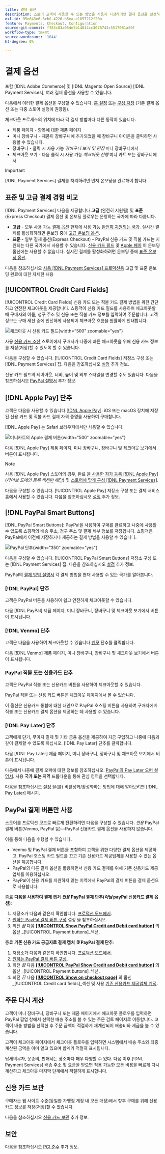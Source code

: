 ```yaml
---
title: 결제 옵션
description: 스토어 고객이 사용할 수 있는 방법을 사용자 지정하려면 결제 옵션을 설정하십시오.
exl-id: 95e648e6-6cb8-4226-b5ea-e1857212f20a
feature: Payments, Checkout, Configuration
source-git-commit: ff83c83a054e5b14814cc3076744c5517081a80f
workflow-type: tm+mt
source-wordcount: '1044'
ht-degree: 0%

---
```


# 결제 옵션

포함 [!DNL Adobe Commerce] 및 [!DNL Magento Open Source] [!DNL Payment Services], 여러 결제 옵션을 사용할 수 있습니다.

다음에서 이러한 결제 옵션을 구성할 수 있습니다. [홈 설정](payments-home.md) 또는 [구성 저장](configure-admin.md) (기존 결제 옵션 또는 다중 스토어 설정에 권장됨).

체크아웃 프로세스의 위치에 따라 각 결제 방법마다 다른 동작이 있습니다.

* 제품 페이지 - 항목에 대한 제품 페이지
* 미니 장바구니 - 제품이 장바구니에 추가되었을 때 장바구니 아이콘을 클릭하면 사용할 수 있습니다.
* 장바구니 - 클릭 시 사용 가능 _장바구니 보기 및 편집_ 미니 장바구니에서
* 체크아웃 보기 - 다음 클릭 시 사용 가능 _체크아웃 진행_ 미니 카트 또는 장바구니에서

>[!IMPORTANT]
>
>[!DNL Payment Services] 결제를 처리하려면 먼저 온보딩을 완료해야 합니다.

## 표준 및 고급 결제 경험 비교

[!DNL Payment Services] 다음을 제공합니다 **고급** (완전히 지원됨) 및 **표준** (Express Checkout) 결제 옵션 및 온보딩 플로우는 운영하는 국가에 따라 다릅니다.

* **고급** - 모두 사용 가능 [결제 옵션](../payment-services/payments-options.md) 현재에 사용 가능 [완전히 지원되는 국가](../payment-services/overview.md#availability). 실시간 결제를 활성화하려면 온보딩 중에 [고급 온보딩 옵션](../payment-services/production.md#advanced-onboarding).
* **표준** - 일부 결제 옵션(Express Checkout) - PayPal 신용 카드 및 직불 카드는 지원되는 다른 국가에서 사용할 수 있습니다. [신용 카드 필드](#credit-card-fields) 및 [Apple 페이](#apple-pay-button) 이 온보딩 옵션에는 사용할 수 없습니다. 실시간 결제를 활성화하려면 온보딩 중에 [표준 온보딩 옵션](../payment-services/production.md#standard-onboarding).

다음을 참조하십시오 [사용 [!DNL Payment Services] 프로덕션용](../payment-services/production.md#complete-merchant-onboarding) 고급 및 표준 온보딩 완료에 대한 자세한 내용

## [!UICONTROL Credit Card Fields]

[!UICONTROL Credit Card Fields] 신용 카드 또는 직불 카드 결제 방법을 위한 간단하고 안전한 체크아웃을 제공합니다. 쇼핑객이 신용 카드 필드를 사용하여 체크아웃할 때 구매자의 이름, 청구 주소 및 신용 또는 직불 카드 정보를 입력하여 주문합니다. 고객 정보는 구매 세션 중에 안전하게 사용되어 체크아웃 흐름을 원활하게 안내합니다.

![체크아웃 시 신용 카드 필드](assets/credit-card-fields.png){width="500" zoomable="yes"}

사용 [신용 카드 소산](#vaulting) 스토어에서 구매자가 나중에 빠른 체크아웃을 위해 신용 카드 정보를 저장(저장)할 수 있도록 할 수 있습니다.

다음을 구성할 수 있습니다. [!UICONTROL Credit Card Fields] 저장소 구성 또는 [!DNL Payment Services] 집. 다음을 참조하십시오 [설정](settings.md#credit-card-fields) 추가 정보.

신용 카드 필드의 레이아웃, 너비, 높이 및 외부 스타일을 변경할 수도 있습니다. 다음을 참조하십시오 [PayPal 설명서](https://developer.paypal.com/docs/checkout/advanced/customize/card-field-style/) 추가 정보.

## [!DNL Apple Pay] 단추

고객은 다음을 사용할 수 있습니다 [[!DNL Apple Pay]](https://www.apple.com/apple-pay/): iOS 또는 macOS 장치에 저장된 신용 카드 및 직불 카드 결제 자격 증명을 사용하여 구매합니다.

[!DNL Apple Pay] 는 Safari 브라우저에서만 사용할 수 있습니다.

![미니카트의 Apple 결제 버튼](assets/apple-pay-button.png){width="500" zoomable="yes"}

다음 [!DNL Apple Pay] 제품 페이지, 미니 장바구니, 장바구니 및 체크아웃 보기에서 버튼이 표시됩니다.

>[!NOTE]
>
> 사용 [!DNL Apple Pay] 스토어의 경우, 완료 [을 사용한 자가 등록 [!DNL Apple Pay]](https://developer.paypal.com/docs/checkout/apm/apple-pay/#register-your-live-domain) (_라이브 도메인 등록_ 섹션만 해당) 및 [스토어에 맞게 구성 [!DNL Payment Services]](settings.md#payment-buttons).

다음을 구성할 수 있습니다. [!UICONTROL Apple Pay] 저장소 구성 또는 결제 서비스 홈에서 사용할 수 있습니다. 다음을 참조하십시오 [설정](settings.md#apple-pay) 추가 정보.

## [!DNL PayPal Smart Buttons]

[!DNL PayPal Smart Buttons]: PayPal을 사용하여 구매를 완료하고 나중에 사용할 수 있도록 쇼핑객의 배송 주소, 청구 주소 및 결제 세부 정보를 저장합니다. 쇼핑객은 PayPal에서 이전에 저장하거나 제공하는 결제 방법을 사용할 수 있습니다.

![PayPal 단추](assets/paypal-button.png){width="350" zoomable="yes"}

다음을 구성할 수 있습니다. [!UICONTROL PayPal Smart Buttons] 저장소 구성 또는 [!DNL Payment Services] 집.  다음을 참조하십시오 [설정](settings.md#payment-buttons) 추가 정보.

PayPal의 [결제 방법 설명서](https://developer.paypal.com/docs/checkout/payment-methods/) 각 결제 방법을 현재 사용할 수 있는 국가를 알아봅니다.

### [!DNL PayPal] 단추

고객은 PayPal 버튼을 사용하여 쉽고 안전하게 체크아웃할 수 있습니다.

다음 [!DNL PayPal] 제품 페이지, 미니 장바구니, 장바구니 및 체크아웃 보기에서 버튼이 표시됩니다.

### [!DNL Venmo] 단추

고객은 다음을 사용하여 체크아웃할 수 있습니다 [벤모](https://venmo.com/) 단추를 클릭합니다.

다음 [!DNL Venmo] 제품 페이지, 미니 장바구니, 장바구니 및 체크아웃 보기에서 버튼이 표시됩니다.

### PayPal 직불 또는 신용카드 단추

고객은 PayPal 직불 또는 신용카드 버튼을 사용하여 체크아웃할 수 있습니다.

PayPal 직불 또는 신용 카드 버튼은 체크아웃 페이지에서 볼 수 있습니다.

이 옵션은 신용카드 통합에 대한 대안으로 PayPal 호스팅 버튼을 사용하여 구매자에게 직불 또는 신용카드 결제 옵션을 제공하는 데 사용할 수 있습니다.

### [!DNL Pay Later] 단추

고객에게 단기, 무이자 결제 및 기타 금융 옵션을 제공하여 지금 구입하고 나중에 다음과 같이 결제할 수 있도록 하십시오. [!DNL Pay Later] 단추를 클릭합니다.

다음 [!DNL Pay Later] 제품 페이지, 미니 장바구니, 장바구니 및 체크아웃 보기에서 버튼이 표시됩니다.

다음에서 나중에 결제 오퍼에 대한 정보를 참조하십시오. [PayPal의 Pay Later 오퍼 설명서](https://developer.paypal.com/docs/checkout/pay-later/us/). 사용 **국가 또는 지역** 드롭다운을 통해 관심 영역을 선택합니다.

다음을 참조하십시오 [설정](settings.md#payment-buttons) 을(를) 비활성화/활성화하는 방법에 대해 알아보려면 [!DNL Pay Later] 메시지.

## PayPal 결제 버튼만 사용

스토어를 프로덕션 모드로 빠르게 전환하려면 다음을 구성할 수 있습니다. _전용_ PayPal 결제 버튼(Venmo, PayPal 등)—PayPal 신용카드 결제 옵션을 사용하지 않습니다.

이를 통해 다음을 수행할 수 있습니다.

* Venmo 및 PayPal 결제 버튼을 포함하여 고객을 위한 다양한 결제 옵션을 제공하고, PayPal 호스팅 카드 필드를 끄고 기존 신용카드 제공업체를 사용할 수 있는 옵션을 제공합니다.
* PayPal의 다른 결제 옵션을 활용하면서 신용 카드 결제를 위해 기존 신용카드 제공업체를 이용하십시오.
* PayPal이 신용 카드를 지원하지 않는 지역에서 PayPal의 결제 버튼을 결제 옵션으로 사용합니다.

종료 **다음을 사용하여 결제 캡처 _전용_ PayPal 결제 단추(_아님_ payPal 신용카드 결제 옵션)**:

1. 저장소가 다음과 같은지 확인합니다. [프로덕션 모드에서](settings.md#enable-payment-services).
1. [원하는 PayPal 결제 버튼 구성](settings.md#payment-buttons) 설정 을 참조하십시오.
1. 회전 _끔_ 다음 **[[!UICONTROL Show PayPal Credit and Debit card button]](settings.md#payment-buttons)** 의 옵션 _[!UICONTROL Payment buttons]_섹션.

종료 **기존 신용 카드 공급자로 결제 캡처 _및_ PayPal 결제 단추**:

1. 저장소가 다음과 같은지 확인합니다. [프로덕션 모드에서](settings.md#enable-payment-services).
1. [원하는 PayPal 결제 버튼 구성](settings.md#payment-buttons).
1. 회전 _끔_ 다음 **[[!UICONTROL PayPal Show Credit and Debit card button]](settings.md#payment-buttons)** 의 옵션 _[!UICONTROL Payment buttons]_섹션.
1. 회전 _끔_ 다음 **[[!UICONTROL Show on checkout page]](settings.md#credit-card-fields)** 의 옵션 _[!UICONTROL Credit card fields]_섹션 및 사용 [기존 신용카드 제공업체 계정](https://experienceleague.adobe.com/docs/commerce-admin/stores-sales/payments/payments.html#payments).

## 주문 다시 계산

고객이 미니 장바구니, 장바구니 또는 제품 페이지에서 체크아웃 플로우를 입력하면 PayPal 팝업 창에서 선택한 배송 주소를 볼 수 있는 주문 검토 페이지로 이동합니다. 고객이 배송 방법을 선택한 후 주문 금액이 적절하게 재계산되어 배송비와 세금을 볼 수 있습니다.

고객이 체크아웃 페이지에서 체크아웃 플로우를 입력하면 시스템에서 배송 주소와 최종 계산된 금액을 이미 알고 있으며 합계가 적절히 표시됩니다.

납세의무자, 운송비, 판매세는 장소마다 매우 다양할 수 있다. 다음 이후 [!DNL Payment Services] 배송 주소 및 요금을 받으면 적용 가능한 모든 비용을 빠르게 다시 계산하고 체크아웃 마지막 단계에서 적절하게 표시합니다.

## 신용 카드 보관

구매자는 웹 사이트 수준(동일한 가맹점 계정 내 모든 매장)에서 향후 구매를 위해 신용 카드 정보를 저장(저장)할 수 있습니다.

다음을 참조하십시오 [신용 카드 보관](vaulting.md) 추가 정보.

## 보안

다음을 참조하십시오 [PCI 준수](security.md#pci-compliance) 추가 정보.
